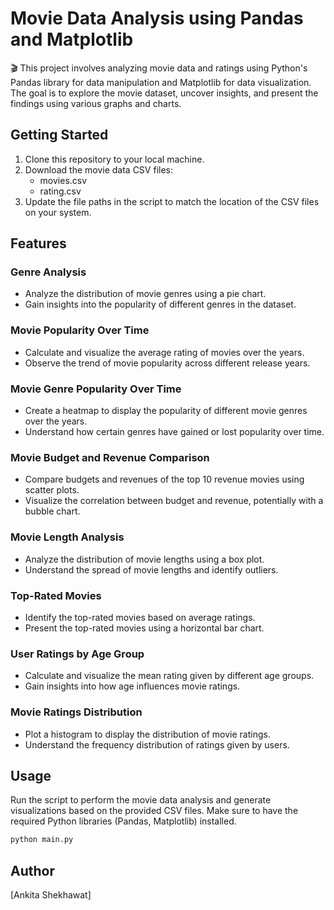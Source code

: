 # Movie Data Analysis using Pandas and Matplotlib
🎬 This project involves analyzing movie data and ratings using Python's Pandas library for data manipulation and Matplotlib for data visualization. The goal is to explore the movie dataset, uncover insights, and present the findings using various graphs and charts.

## Getting Started

1. Clone this repository to your local machine.
2. Download the movie data CSV files:
   - movies.csv
   - rating.csv
3. Update the file paths in the script to match the location of the CSV files on your system.

## Features

### Genre Analysis

- Analyze the distribution of movie genres using a pie chart.
- Gain insights into the popularity of different genres in the dataset.

### Movie Popularity Over Time

- Calculate and visualize the average rating of movies over the years.
- Observe the trend of movie popularity across different release years.

### Movie Genre Popularity Over Time

- Create a heatmap to display the popularity of different movie genres over the years.
- Understand how certain genres have gained or lost popularity over time.

### Movie Budget and Revenue Comparison

- Compare budgets and revenues of the top 10 revenue movies using scatter plots.
- Visualize the correlation between budget and revenue, potentially with a bubble chart.

### Movie Length Analysis

- Analyze the distribution of movie lengths using a box plot.
- Understand the spread of movie lengths and identify outliers.

### Top-Rated Movies

- Identify the top-rated movies based on average ratings.
- Present the top-rated movies using a horizontal bar chart.

### User Ratings by Age Group

- Calculate and visualize the mean rating given by different age groups.
- Gain insights into how age influences movie ratings.

### Movie Ratings Distribution

- Plot a histogram to display the distribution of movie ratings.
- Understand the frequency distribution of ratings given by users.

## Usage

Run the script to perform the movie data analysis and generate visualizations based on the provided CSV files. Make sure to have the required Python libraries (Pandas, Matplotlib) installed.

```bash
python main.py
```

## Author
[Ankita Shekhawat]
